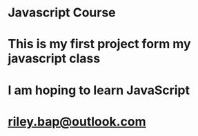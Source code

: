 # Javascript Course
# This is my first project form my javascript class
# I am hoping to learn JavaScript
# riley.bap@outlook.com
